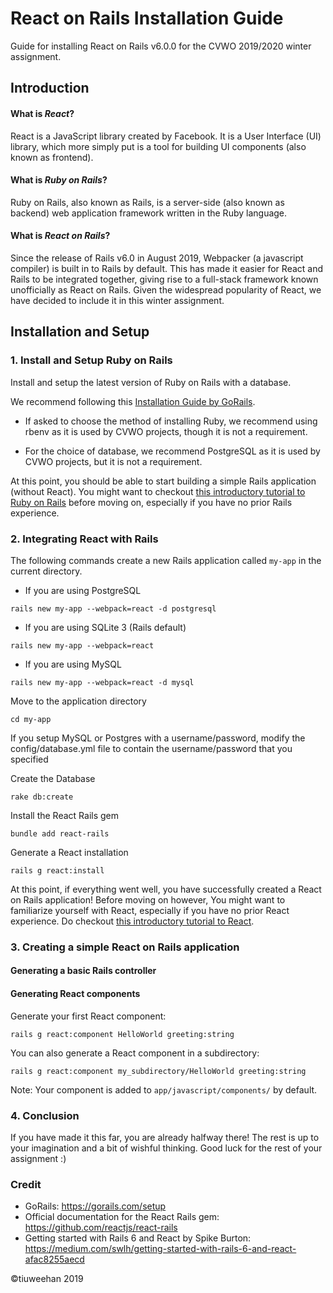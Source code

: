 # React on Rails Installation Guide
Guide for installing React on Rails v6.0.0 for the CVWO 2019/2020 winter assignment.

## Introduction

#### What is _React_?
React is a JavaScript library created by Facebook. It is a User Interface (UI) library, which more simply put is a tool for building UI components (also known as frontend).

#### What is _Ruby on Rails_?
Ruby on Rails, also known as Rails, is a server-side (also known as backend) web application framework written in the Ruby language.

#### What is _React on Rails_?
Since the release of Rails v6.0 in August 2019, Webpacker (a javascript compiler) is built in to Rails by default. This has made it easier for React and Rails to be integrated together, giving rise to a full-stack framework known unofficially as React on Rails. Given the widespread popularity of React, we have decided to include it in this winter assignment.

## Installation and Setup
### 1. Install and Setup Ruby on Rails

Install and setup the latest version of Ruby on Rails with a database.

We recommend following this [Installation Guide by GoRails](https://gorails.com/setup/).

- If asked to choose the method of installing Ruby, we recommend using rbenv as it is used by CVWO projects, though it is not a requirement.

- For the choice of database, we recommend PostgreSQL as it is used by CVWO projects, but it is not a requirement.

At this point, you should be able to start building a simple Rails application (without React). You might want to checkout [this introductory tutorial to Ruby on Rails](https://guides.rubyonrails.org/getting_started.html) before moving on, especially if you have no prior Rails experience.

### 2. Integrating React with Rails

The following commands create a new Rails application called `my-app` in the current directory.

- If you are using PostgreSQL
```
rails new my-app --webpack=react -d postgresql
```

- If you are using SQLite 3 (Rails default)
```
rails new my-app --webpack=react
```

- If you are using MySQL
```
rails new my-app --webpack=react -d mysql
```

Move to the application directory
```
cd my-app
```

If you setup MySQL or Postgres with a username/password, modify the config/database.yml file to contain the username/password that you specified

Create the Database
```
rake db:create
```

Install the React Rails gem
```
bundle add react-rails
```

Generate a React installation
```
rails g react:install
```
At this point, if everything went well, you have successfully created a React on Rails application! Before moving on however, You might want to familiarize yourself with React, especially if you have no prior React experience. Do checkout [this introductory tutorial to React](https://reactjs.org/tutorial/tutorial.html).

### 3. Creating a simple React on Rails application

#### Generating a basic Rails controller

#### Generating React components

Generate your first React component:
```
rails g react:component HelloWorld greeting:string
```

You can also generate a React component in a subdirectory:
```
rails g react:component my_subdirectory/HelloWorld greeting:string
```

Note: Your component is added to `app/javascript/components/` by default.


### 4. Conclusion

If you have made it this far, you are already halfway there! The rest is up to your imagination and a bit of wishful thinking. Good luck for the rest of your assignment :)

### Credit
- GoRails: https://gorails.com/setup
- Official documentation for the React Rails gem: https://github.com/reactjs/react-rails
- Getting started with Rails 6 and React by Spike Burton: https://medium.com/swlh/getting-started-with-rails-6-and-react-afac8255aecd

©tiuweehan 2019
